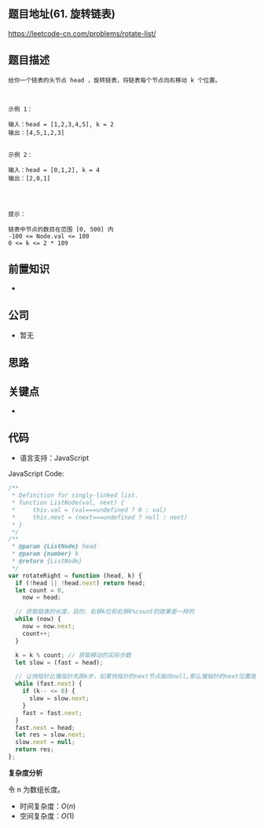 ## 题目地址(61. 旋转链表)

https://leetcode-cn.com/problems/rotate-list/

## 题目描述

```
给你一个链表的头节点 head ，旋转链表，将链表每个节点向右移动 k 个位置。

 

示例 1：

输入：head = [1,2,3,4,5], k = 2
输出：[4,5,1,2,3]


示例 2：

输入：head = [0,1,2], k = 4
输出：[2,0,1]


 

提示：

链表中节点的数目在范围 [0, 500] 内
-100 <= Node.val <= 100
0 <= k <= 2 * 109
```

## 前置知识

-

## 公司

- 暂无

## 思路

## 关键点

-

## 代码

- 语言支持：JavaScript

JavaScript Code:

```javascript
/**
 * Definition for singly-linked list.
 * function ListNode(val, next) {
 *     this.val = (val===undefined ? 0 : val)
 *     this.next = (next===undefined ? null : next)
 * }
 */
/**
 * @param {ListNode} head
 * @param {number} k
 * @return {ListNode}
 */
var rotateRight = function (head, k) {
  if (!head || !head.next) return head;
  let count = 0,
    now = head;

  // 获取链表的长度，目的，右移k位和右移k%count的效果是一样的
  while (now) {
    now = now.next;
    count++;
  }

  k = k % count; // 获取移动的实际步数
  let slow = (fast = head);

  // 让快指针比慢指针先跑k步，如果快指针的next节点指向null,那么慢指针的next位置就是倒数k节点
  while (fast.next) {
    if (k-- <= 0) {
      slow = slow.next;
    }
    fast = fast.next;
  }
  fast.next = head;
  let res = slow.next;
  slow.next = null;
  return res;
};
```

**复杂度分析**

令 n 为数组长度。

- 时间复杂度：$O(n)$
- 空间复杂度：$O(1)$

